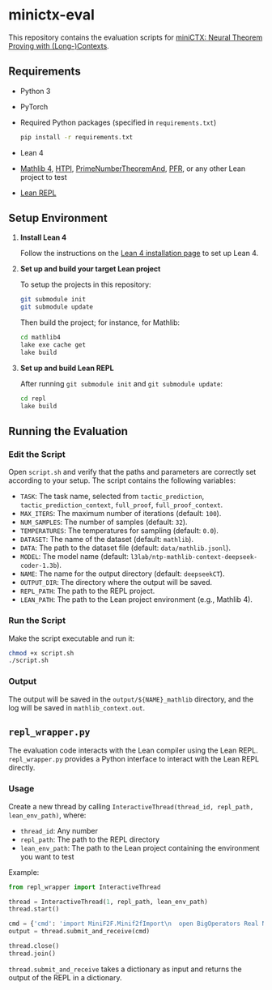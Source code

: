 # minictx-eval

This repository contains the evaluation scripts for [miniCTX: Neural Theorem Proving with (Long-)Contexts](https://cmu-l3.github.io/minictx/).

## Requirements

- Python 3
- PyTorch
- Required Python packages (specified in `requirements.txt`)

  ```bash
  pip install -r requirements.txt
  ```

- Lean 4
- [Mathlib 4](https://github.com/leanprover-community/mathlib4), [HTPI](https://github.com/your-htpi-repo-link), [PrimeNumberTheoremAnd](https://github.com/your-prime-number-theorem-and-repo-link), [PFR](https://github.com/your-pfr-repo-link), or any other Lean project to test
- [Lean REPL](https://github.com/leanprover-community/repl)

## Setup Environment

1. **Install Lean 4**

   Follow the instructions on the [Lean 4 installation page](https://leanprover.github.io/lean4/doc/quickstart.html) to set up Lean 4.

2. **Set up and build your target Lean project**

   To setup the projects in this repository:
   ```bash
   git submodule init
   git submodule update
   ```

   Then build the project; for instance, for Mathlib:
   ```bash
   cd mathlib4
   lake exe cache get
   lake build
   ```

2. **Set up and build Lean REPL**

   After running `git submodule init` and `git submodule update`:
   
   ```bash
   cd repl
   lake build
   ```

## Running the Evaluation

### Edit the Script

Open `script.sh` and verify that the paths and parameters are correctly set according to your setup. The script contains the following variables:

- `TASK`: The task name, selected from `tactic_prediction`, `tactic_prediction_context`, `full_proof`, `full_proof_context`.
- `MAX_ITERS`: The maximum number of iterations (default: `100`).
- `NUM_SAMPLES`: The number of samples (default: `32`).
- `TEMPERATURES`: The temperatures for sampling (default: `0.0`).
- `DATASET`: The name of the dataset (default: `mathlib`).
- `DATA`: The path to the dataset file (default: `data/mathlib.jsonl`).
- `MODEL`: The model name (default: `l3lab/ntp-mathlib-context-deepseek-coder-1.3b`).
- `NAME`: The name for the output directory (default: `deepseekCT`).
- `OUTPUT_DIR`: The directory where the output will be saved.
- `REPL_PATH`: The path to the REPL project.
- `LEAN_PATH`: The path to the Lean project environment (e.g., Mathlib 4).

### Run the Script

Make the script executable and run it:

```bash
chmod +x script.sh
./script.sh
```

### Output

The output will be saved in the `output/${NAME}_mathlib` directory, and the log will be saved in `mathlib_context.out`.

## `repl_wrapper.py`

The evaluation code interacts with the Lean compiler using the Lean REPL. `repl_wrapper.py` provides a Python interface to interact with the Lean REPL directly.

### Usage

Create a new thread by calling `InteractiveThread(thread_id, repl_path, lean_env_path)`, where:

- `thread_id`: Any number
- `repl_path`: The path to the REPL directory
- `lean_env_path`: The path to the Lean project containing the environment you want to test

Example:

```python
from repl_wrapper import InteractiveThread

thread = InteractiveThread(1, repl_path, lean_env_path)
thread.start()

cmd = {'cmd': 'import MiniF2F.Minif2fImport\n  open BigOperators Real Nat Topology'}
output = thread.submit_and_receive(cmd)

thread.close()
thread.join()
```

`thread.submit_and_receive` takes a dictionary as input and returns the output of the REPL in a dictionary.
